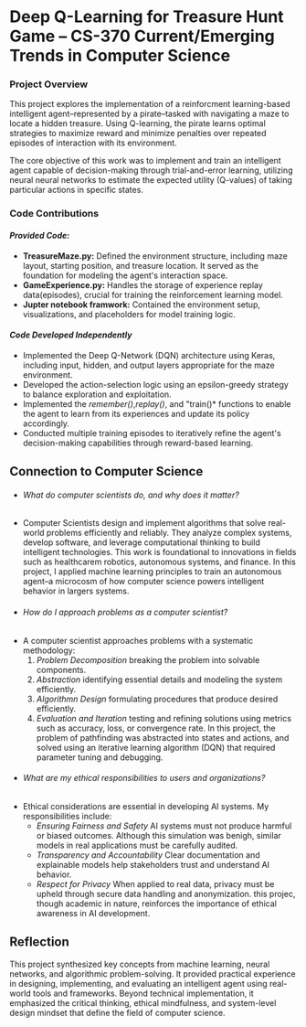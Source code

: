 # Deep Q-Learning for Treasure Hunt Game – CS-370 Current/Emerging Trends in Computer Science

### Project Overview 
This project explores the implementation of a reinforcment learning-based intelligent agent–represented by a pirate–tasked with navigating a maze to locate a hidden treasure. Using Q-learning, the pirate learns optimal strategies to maximize reward and minimize penalties over repeated episodes of interaction with its environment.

The core objective of this work was to implement and train an intelligent agent capable of decision-making through trial-and-error learning, utilizing neural neural networks to estimate the expected utility (Q-values) of taking particular actions in specific states. 

### Code Contributions 
#### *Provided Code:*
+ **TreasureMaze.py:** Defined the environment structure, including maze layout, starting position, and treasure location. It served as the foundation for modeling the agent's interaction space.
+ **GameExperience.py:** Handles the storage of experience replay data(episodes), crucial for training the reinforcement learning model.
+ **Jupter notebook framwork:** Contained the environment setup, visualizations, and placeholders for model training logic.

#### *Code Developed Independently*
+ Implemented the Deep Q-Network (DQN) architecture using Keras, including input, hidden, and output layers appropriate for the maze environment.
+ Developed the action-selection logic using an epsilon-greedy strategy to balance exploration and exploitation.
+ Implemented the *remember()*,*replay()*, and "train()* functions to enable the agent to learn from its experiences and update its policy accordingly.
+ Conducted multiple training episodes to iteratively refine the agent's decision-making capabilities through reward-based learning.

## Connection to Computer Science 
+ ###### *What do computer scientists do, and why does it matter?*
- Computer Scientists design and implement algorithms that solve real-world problems efficiently and reliably. They analyze complex systems, develop software, and leverage computational thinking to build intelligent technologies. This work is foundational to innovations in fields such as healthcarem robotics, autonomous systems, and finance. In this project, I applied machine learning principles to train an autonomous agent–a microcosm of how computer science powers intelligent behavior in largers systems.
  
+ ###### *How do I approach problems as a computer scientist?*
- A computer scientist approaches problems with a systematic methodology:
  1. *Problem Decomposition* breaking the problem into solvable components.
  2. *Abstraction* identifying essential details and modeling the system efficiently.
  3. *Algorithmn Design* formulating procedures that produce desired efficiently.
  4. *Evaluation and Iteration* testing and refining solutions using metrics such as accuracy, loss, or convergence rate.
In this project, the problem of pathfinding was abstracted into states and actions, and solved using an iterative learning algorithm (DQN) that required parameter tuning and debugging.

+ ###### *What are my ethical responsibilities to users and organizations?*
- Ethical considerations are essential in developing AI systems. My responsibilities include:
  + *Ensuring Fairness and Safety* AI systems must not produce harmful or biased outcomes. Although this simulation was benigh, similar models in real applications must be carefully audited.
  + *Transparency and Accountability* Clear documentation and explainable models help stakeholders trust and understand AI behavior.
  +  *Respect for Privacy* When applied to real data, privacy must be upheld through secure data handling and anonymization.
this projec, though academic in nature, reinforces the importance of ethical awareness in AI development.

## Reflection
This project synthesized key concepts from machine learning, neural networks, and algorithmic problem-solving. It provided practical experience in designing, implementing, and evaluating an intelligent agent using real-world tools and frameworks. Beyond technical implementation, it emphasized the critical thinking, ethical mindfulness, and system-level design mindset that define the field of computer science.
